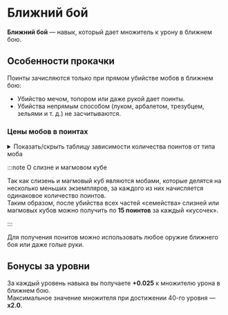 # Ближний бой

**Ближний бой** — навык, который дает множитель к урону в ближнем бою.

## **Особенности прокачки**

Поинты зачисляются только при прямом убийстве мобов в ближнем бою:
- Убийство мечом, топором или даже рукой дает поинты.
- Убийства непрямым способом (луком, арбалетом, трезубцем, зельями и т. д.) не засчитываются.

### **Цены мобов в поинтах**

<details>
  <summary>Показать/скрыть таблицу зависимости количества поинтов от типа моба</summary>
  <div>
    <table>
      <thead>
        <tr>
          <th>Моб</th>
          <th>Цена в поинтах</th>
        </tr>
      </thead>
      <tbody>
        <tr>
          <th>Летучая мышь, треска, лосось, головастик, тропическая рыба, </th>
          <th>1</th>
        </tr>
        <tr>
          <th>Чешуйница</th>
          <th>2</th>
        </tr>
        <tr>
          <th>Эндермен, слизень, курица</th>
          <th>3</th>
        </tr>
        <tr>
          <th>Кролик, зомбифицированный пиглин</th>
          <th>4</th>
        </tr>
        <tr>
          <th>Броненосец, верблюд, корова(любая), лошадь, лама, овца, нюхач, лавомерка</th>
          <th>5</th>
        </tr>
        <tr>
          <th>Вредина, спрут(любой)</th>
          <th>7</th>
        </tr>
        <tr>
          <th>Скелет(кроме зимогора), паук(любой), крипер, зомби(любой), свинья, разбойник, пиглин, эндермит</th>
          <th>10</th>
        </tr>
        <tr>
          <th>Хоглин, фантом, зимогор, ведьма</th>
          <th>12</th>
        </tr>
        <tr>
          <th>Ифрит, гаст, магмовый куб, заклинатель, поборник, страж, шалкер, визер-скелет, зоглин</th>
          <th>15</th>
        </tr>
        <tr>
          <th>Разоритель</th>
          <th>25</th>
        </tr>
        <tr>
          <th>Брутальный пиглин, железный голем</th>
          <th>40</th>
        </tr>
        <tr>
          <th>Древний страж</th>
          <th>50</th>
        </tr>
        <tr>
          <th>Хранитель</th>
          <th>250</th>
        </tr>
        <tr>
          <th>Иссушитель</th>
          <th>400</th>
        </tr>
        <tr>
          <th>Эндер-дракон</th>
          <th>500</th>
        </tr>
      </tbody>
    </table>
  </div>
</details>

:::note О слизне и магмовом кубе

Так как слизень и магмовый куб являются мобами, которые делятся на несколько меньших экземпляров, за каждого из них начисляется одинаковое количество поинтов.\
Таким образом, после убийства всех частей «семейства» слизней или магмовых кубов можно получить по **15 поинтов** за каждый «кусочек».

:::

Для получения понитов можно использовать любое оружие ближнего боя или даже голые руки.

## **Бонусы за уровни**

За каждый уровень навыка вы получаете **+0.025** к множителю урона в ближнем бою.\
Максимальное значение множителя при достижении 40-го уровня — **х2.0**.
